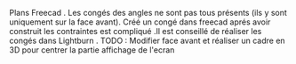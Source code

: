 Plans Freecad .
Les congés des angles ne sont pas tous présents (ils y sont uniquement sur la face avant).
Créé un congé dans freecad aprés avoir construit les contraintes est compliqué .Il est conseillé de réaliser les congés dans Lightburn .
TODO : Modifier face avant et réaliser un cadre en 3D pour centrer la partie affichage de l'ecran

